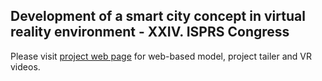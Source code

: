 ## Development of a smart city concept in virtual reality environment - XXIV. ISPRS Congress

Please visit [project web page](https://buyukdemircioglu.github.io/bizimsehir/) for web-based model, project tailer and VR videos.
